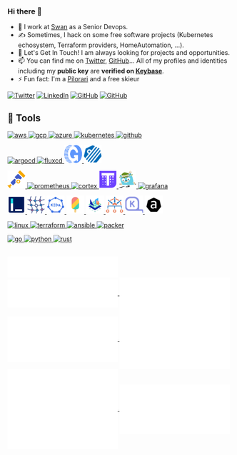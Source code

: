 ### Hi there 👋

- 🔭 I work at [Swan](https://www.swan.io/) as a Senior Devops.
- ✍️ Sometimes, I hack on some free software projects (Kubernetes echosystem, Terraform providers, HomeAutomation, ...).
- 💬 Let's Get In Touch! I am always looking for projects and opportunities.
- 📫 You can find me on [Twitter](https://twitter.com/nlamirault 'Nicolas on Twitter'), [GitHub](https://github.com/nlamirault 'nlamirault on GitHub')... All of my profiles and identities including my **public key**  are **verified on [Keybase](https://keybase.io/nlamirault)**.
- ⚡ Fun fact: I'm a [Pilorari](https://en.wikipedia.org/wiki/Basque_pelota) and a free skieur

<!-- https://github.com/simple-icons/simple-icons/blob/develop/slugs.md -->

[![Twitter](https://img.shields.io/badge/Twitter-1D9BF0?logo=twitter&logoColor=fff&style=for-the-badge)](https://twitter.com/nlamirault) 
[![LinkedIn](https://img.shields.io/badge/LinkedIn-0077b5?logo=linkedin&style=for-the-badge)](https://www.linkedin.com/in/nicolaslamirault//) 
[![GitHub](https://img.shields.io/badge/GitHub-fff?logo=github&logoColor=000&style=for-the-badge)](https://github.com/nlamirault#gh-dark-mode-only) 
[![GitHub](https://img.shields.io/badge/GitHub-000?logo=github&logoColor=fff&style=for-the-badge)](https://github.com/nlamirault#gh-light-mode-only) 

<h2>🚀 Tools</h2>
<p align="left">
    <a href="https://aws.amazon.com" target="_blank"> <img src="https://www.vectorlogo.zone/logos/amazon_aws/amazon_aws-icon.svg" alt="aws" width="40" height="40"/> </a>
    <a href="https://cloud.google.com" target="_blank"> <img src="https://www.vectorlogo.zone/logos/google_cloud/google_cloud-icon.svg" alt="gcp" width="40" height="40"/> </a>
    <a href="https://azure.microsoft.com/" target="_blank"> <img src="https://www.vectorlogo.zone/logos/microsoft_azure/microsoft_azure-icon.svg" alt="azure" width="40" height="40"/> </a>  
    <a href="https://kubernetes.io" target="_blank"> <img src="https://www.vectorlogo.zone/logos/kubernetes/kubernetes-icon.svg" alt="kubernetes" width="40" height="40"/> </a>
    <a href="https://github.com/" target="_blank"> <img src="https://www.vectorlogo.zone/logos/github/github-icon.svg" alt="github" width="40" height="40"/> </a>
</p>
<p align="left">
    <a href="https://argoproj.github.io/" target="_blank"> <img src="https://www.vectorlogo.zone/logos/argoprojio/argoprojio-icon.svg" alt="argocd" width="40" height="40"/> </a>
    <a href="https://fluxcd.io/" target="_blank"> <img src="https://www.vectorlogo.zone/logos/fluxcdio/fluxcdio-icon.svg" alt="fluxcd" width="40" height="40"/> </a>
    <a href="https://opengitops.dev/" target="_blank"> <img src="https://raw.githubusercontent.com/cncf/artwork/master/projects/opengitops/icon/color/opengitops-icon-color.svg" alt="opengitops" width="40" height="40"/> </a>
    <a href="https://keptn.sh/" target="_blank"> <img src="https://raw.githubusercontent.com/cncf/artwork/master/projects/keptn/icon/color/keptn-icon-color.svg" alt="keptn" width="40" height="40"/> </a>
</p>
<p align="left">
    <a href="https://opentelemetry.io/" target="_blank"> <img src="https://raw.githubusercontent.com/cncf/artwork/master/projects/opentelemetry/icon/color/opentelemetry-icon-color.svg" alt="opentelemetry" width="40" height="40"/> </a>
    <a href="https://prometheus.io/" target="_blank"> <img src="https://www.vectorlogo.zone/logos/prometheusio/prometheusio-icon.svg" alt="prometheus" width="40" height="40"/> </a>
    <a href="https://cortexmetrics.io/" target="_blank"> <img src="https://www.vectorlogo.zone/logos/cncfio_cortex/cncfio_cortex-icon.svg" alt="cortex" width="40" height="40"/> </a>
    <a href="https://thanos.io/" target="_blank"> <img src="https://raw.githubusercontent.com/cncf/artwork/master/projects/thanos/icon/color/thanos-icon-color.svg" alt="thanos" width="40" height="40"/> </a>
    <a href="https://www.jaegertracing.io/" target="_blank"> <img src="https://raw.githubusercontent.com/cncf/artwork/master/projects/jaeger/icon/color/jaeger-icon-color.svg" alt="jaeger" width="40" height="40"/> </a>
    <a href="https://grafana.com" target="_blank"> <img src="https://www.vectorlogo.zone/logos/grafana/grafana-icon.svg" alt="grafana" width="40" height="40"/> </a>
</p>
<p align="left">
    <a href="https://litmuschaos.io/" target="_blank"> <img src="https://raw.githubusercontent.com/cncf/artwork/master/projects/litmus/icon/color/litmus-icon-color.svg" alt="litmus-chaos" width="40" height="40"/> </a>
    <a href="https://chaos-mesh.org/" target="_blank"> <img src="https://raw.githubusercontent.com/cncf/artwork/master/projects/chaosmesh/icon/color/chaosmesh-icon-color.svg" alt="chaos-mesh" width="40" height="40"/> </a>
    <a href="https://keda.sh" target="_blank"> <img src="https://raw.githubusercontent.com/cncf/artwork/master/projects/keda/icon/color/keda-icon-color.svg" alt="keda" width="40" height="40"/> </a>
    <a href="https://crossplane.io/" target="_blank"> <img src="https://raw.githubusercontent.com/cncf/artwork/master/projects/crossplane/icon/color/crossplane-icon-color.svg" alt="crossplane" width="40" height="40"/> </a>
    <a href="https://openservicemesh.io/" target="_blank"> <img src="https://raw.githubusercontent.com/cncf/artwork/master/projects/openservicemesh/icon/color/openservicemesh-icon-color.svg" alt="osm" width="40" height="40"/> </a>
    <a href="https://kyverno.io/" target="_blank"> <img src="https://raw.githubusercontent.com/cncf/artwork/master/projects/kyverno/icon/color/kyverno-icon-color.svg" alt="kyverno" width="40" height="40"/> </a>
    <a href="https://karpenter.sh/" target="_blank"> <img src="images/karpenter.png" alt="Karpenter" width="40" height="40"/> </a>
    <a href="https://aws-controllers-k8s.github.io/" target="_blank"> <img src="images/ack.png" alt="ACK" width="40" height="40"/> </a>   
</p>
<p align="left">
    <a href="https://www.linux.org/" target="_blank"> <img src="https://www.vectorlogo.zone/logos/linux/linux-icon.svg" alt="linux" width="40" height="40"/> </a>
    <a href="https://www.terraform.io/" target="_blank"> <img src="https://www.vectorlogo.zone/logos/terraformio/terraformio-icon.svg" alt="terraform" width="40" height="40"/> </a>
    <a href="https://www.ansible.com/" target="_blank"> <img src="https://www.vectorlogo.zone/logos/ansible/ansible-icon.svg" alt="ansible" width="40" height="40"/> </a>
    <a href="https://www.packer.io/" target="_blank"> <img src="https://www.vectorlogo.zone/logos/packerio/packerio-icon.svg" alt="packer" width="40" height="40"/> </a>    
</p>
<p align="left">
    <a href="https://www.golang.org/" target="_blank"> <img src="https://www.vectorlogo.zone/logos/golang/golang-official.svg" alt="go" width="40" height="40"/>    
    <a href="https://www.python.org/" target="_blank"> <img src="https://www.vectorlogo.zone/logos/python/python-icon.svg" alt="python" width="40" height="40"/>
    <a href="https://www.rust-lang.org/" target="_blank"> <img src="https://www.vectorlogo.zone/logos/rust-lang/rust-lang-icon.svg" alt="rust" width="40" height="40"/>
</p>
<br>



<a href="https://github.com/nlamirault">
  <img align="center" width="49%" src="./header.svg" />
</a>
<br/>
<a href="https://github.com/nlamirault">
  <img align="center" width="49%" src="./repositories.svg" />
</a>
<a href="https://github.com/nlamirault">
  <img align="center" width="49%" src="./acti_comm.svg" />
</a>

<a href="https://github.com/nlamirault">
  <img align="center" width="49%" src="./iso_calender.svg" />
</a>

<a href="https://github.com/nlamirault">
    <img align="center" width="49%" src="./issue_pr_lang.svg" />
</a>

<a href="https://github.com/nlamirault">
  <img align="center" width="49%" src="./github-habits.svg" />
</a>
<a href="https://github.com/nlamirault">
    <img align="center" width="49%" src="./achievements.svg" />
</a>
